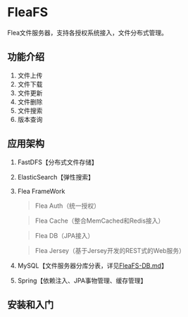# FleaFS

Flea文件服务器，支持各授权系统接入，文件分布式管理。

## 功能介绍

1. 文件上传
2. 文件下载
3. 文件更新
4. 文件删除
5. 文件搜索
6. 版本查询

## 应用架构

1. FastDFS【分布式文件存储】
2. ElasticSearch【弹性搜索】
2. Flea FrameWork
   > Flea Auth（统一授权）

   > Flea Cache（整合MemCached和Redis接入）
   
   > Flea DB（JPA接入）
   
   > Flea Jersey（基于Jersey开发的REST式的Web服务）
3. MySQL【文件服务器分库分表，详见[FleaFS-DB.md](FleaFS-DB.md)】
4. Spring【依赖注入、JPA事物管理、缓存管理】

## 安装和入门


